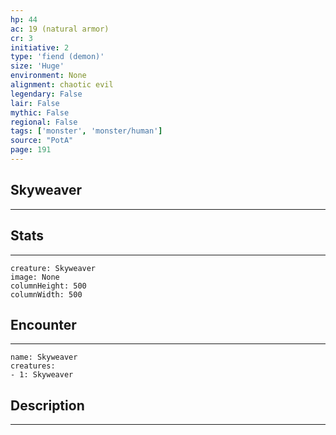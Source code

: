 ```yaml
---
hp: 44
ac: 19 (natural armor)
cr: 3
initiative: 2
type: 'fiend (demon)'    
size: 'Huge'
environment: None
alignment: chaotic evil
legendary: False
lair: False
mythic: False
regional: False
tags: ['monster', 'monster/human']
source: "PotA"
page: 191
---
```


## Skyweaver
---



## Stats
---

```statblock
creature: Skyweaver
image: None
columnHeight: 500
columnWidth: 500
```

## Encounter
---

```encounter-table
name: Skyweaver
creatures:
- 1: Skyweaver
```

## Description
---




